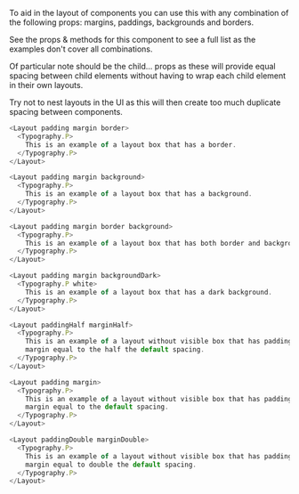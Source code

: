 To aid in the layout of components you can use this with any combination of
the following props: margins, paddings, backgrounds and borders.

See the props & methods for this component to see a full list as the examples don't cover all combinations.

Of particular note should be the child... props as these will provide equal spacing between child elements without having to wrap each child element in their own layouts.

Try not to nest layouts in the UI as this will then create too much duplicate spacing between components.

```js
<Layout padding margin border>
  <Typography.P>
    This is an example of a layout box that has a border.
  </Typography.P>
</Layout>

<Layout padding margin background>
  <Typography.P>
    This is an example of a layout box that has a background.
  </Typography.P>
</Layout>

<Layout padding margin border background>
  <Typography.P>
    This is an example of a layout box that has both border and background.
  </Typography.P>
</Layout>

<Layout padding margin backgroundDark>
  <Typography.P white>
    This is an example of a layout box that has a dark background.
  </Typography.P>
</Layout>

<Layout paddingHalf marginHalf>
  <Typography.P>
    This is an example of a layout without visible box that has padding and
    margin equal to the half the default spacing.
  </Typography.P>
</Layout>

<Layout padding margin>
  <Typography.P>
    This is an example of a layout without visible box that has padding and
    margin equal to the default spacing.
  </Typography.P>
</Layout>

<Layout paddingDouble marginDouble>
  <Typography.P>
    This is an example of a layout without visible box that has padding and
    margin equal to double the default spacing.
  </Typography.P>
</Layout>
```
